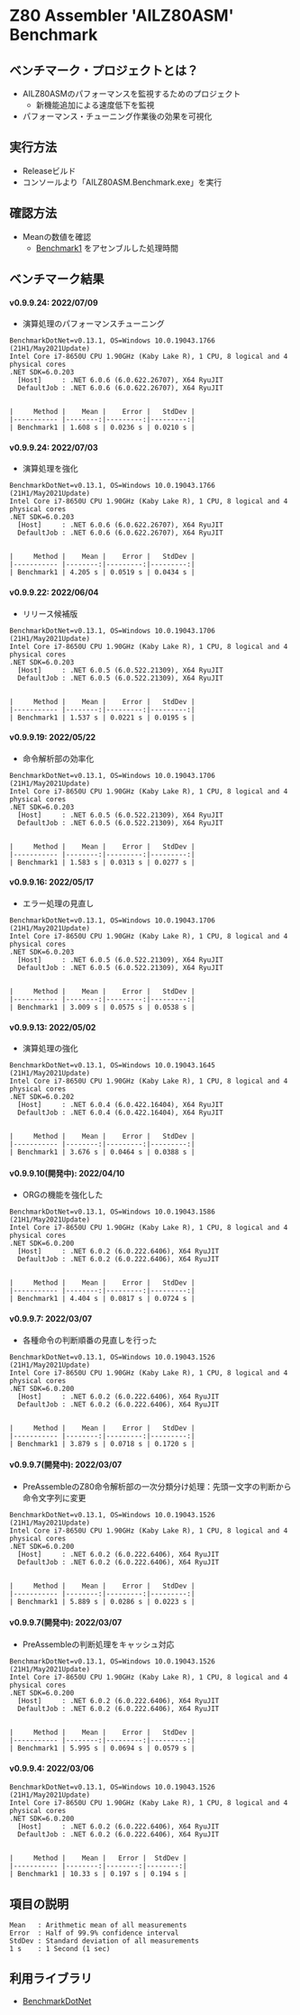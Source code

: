 # Z80 Assembler 'AILZ80ASM' Benchmark

## ベンチマーク・プロジェクトとは？
- AILZ80ASMのパフォーマンスを監視するためのプロジェクト
  - 新機能追加による速度低下を監視
- パフォーマンス・チューニング作業後の効果を可視化

## 実行方法
- Releaseビルド
- コンソールより「AILZ80ASM.Benchmark.exe」を実行

## 確認方法
- Meanの数値を確認
  - [Benchmark1](https://github.com/AILight/AILZ80ASM/tree/main/AILZ80ASM.Benchmark/TestSource/Benchmark1) をアセンブルした処理時間

## ベンチマーク結果
#### v0.9.9.24: 2022/07/09
- 演算処理のパフォーマンスチューニング
```
BenchmarkDotNet=v0.13.1, OS=Windows 10.0.19043.1766 (21H1/May2021Update)
Intel Core i7-8650U CPU 1.90GHz (Kaby Lake R), 1 CPU, 8 logical and 4 physical cores
.NET SDK=6.0.203
  [Host]     : .NET 6.0.6 (6.0.622.26707), X64 RyuJIT
  DefaultJob : .NET 6.0.6 (6.0.622.26707), X64 RyuJIT


|     Method |    Mean |    Error |   StdDev |
|----------- |--------:|---------:|---------:|
| Benchmark1 | 1.608 s | 0.0236 s | 0.0210 s |
```

#### v0.9.9.24: 2022/07/03
- 演算処理を強化
```
BenchmarkDotNet=v0.13.1, OS=Windows 10.0.19043.1766 (21H1/May2021Update)
Intel Core i7-8650U CPU 1.90GHz (Kaby Lake R), 1 CPU, 8 logical and 4 physical cores
.NET SDK=6.0.203
  [Host]     : .NET 6.0.6 (6.0.622.26707), X64 RyuJIT
  DefaultJob : .NET 6.0.6 (6.0.622.26707), X64 RyuJIT


|     Method |    Mean |    Error |   StdDev |
|----------- |--------:|---------:|---------:|
| Benchmark1 | 4.205 s | 0.0519 s | 0.0434 s |
```

#### v0.9.9.22: 2022/06/04
- リリース候補版
```
BenchmarkDotNet=v0.13.1, OS=Windows 10.0.19043.1706 (21H1/May2021Update)
Intel Core i7-8650U CPU 1.90GHz (Kaby Lake R), 1 CPU, 8 logical and 4 physical cores
.NET SDK=6.0.203
  [Host]     : .NET 6.0.5 (6.0.522.21309), X64 RyuJIT
  DefaultJob : .NET 6.0.5 (6.0.522.21309), X64 RyuJIT


|     Method |    Mean |    Error |   StdDev |
|----------- |--------:|---------:|---------:|
| Benchmark1 | 1.537 s | 0.0221 s | 0.0195 s |
```

#### v0.9.9.19: 2022/05/22
- 命令解析部の効率化
```
BenchmarkDotNet=v0.13.1, OS=Windows 10.0.19043.1706 (21H1/May2021Update)
Intel Core i7-8650U CPU 1.90GHz (Kaby Lake R), 1 CPU, 8 logical and 4 physical cores
.NET SDK=6.0.203
  [Host]     : .NET 6.0.5 (6.0.522.21309), X64 RyuJIT
  DefaultJob : .NET 6.0.5 (6.0.522.21309), X64 RyuJIT


|     Method |    Mean |    Error |   StdDev |
|----------- |--------:|---------:|---------:|
| Benchmark1 | 1.583 s | 0.0313 s | 0.0277 s |
```


#### v0.9.9.16: 2022/05/17
- エラー処理の見直し
```
BenchmarkDotNet=v0.13.1, OS=Windows 10.0.19043.1706 (21H1/May2021Update)
Intel Core i7-8650U CPU 1.90GHz (Kaby Lake R), 1 CPU, 8 logical and 4 physical cores
.NET SDK=6.0.203
  [Host]     : .NET 6.0.5 (6.0.522.21309), X64 RyuJIT
  DefaultJob : .NET 6.0.5 (6.0.522.21309), X64 RyuJIT


|     Method |    Mean |    Error |   StdDev |
|----------- |--------:|---------:|---------:|
| Benchmark1 | 3.009 s | 0.0575 s | 0.0538 s |
```

#### v0.9.9.13: 2022/05/02
- 演算処理の強化
```
BenchmarkDotNet=v0.13.1, OS=Windows 10.0.19043.1645 (21H1/May2021Update)
Intel Core i7-8650U CPU 1.90GHz (Kaby Lake R), 1 CPU, 8 logical and 4 physical cores
.NET SDK=6.0.202
  [Host]     : .NET 6.0.4 (6.0.422.16404), X64 RyuJIT
  DefaultJob : .NET 6.0.4 (6.0.422.16404), X64 RyuJIT


|     Method |    Mean |    Error |   StdDev |
|----------- |--------:|---------:|---------:|
| Benchmark1 | 3.676 s | 0.0464 s | 0.0388 s |
```

#### v0.9.9.10(開発中): 2022/04/10
- ORGの機能を強化した
```
BenchmarkDotNet=v0.13.1, OS=Windows 10.0.19043.1586 (21H1/May2021Update)
Intel Core i7-8650U CPU 1.90GHz (Kaby Lake R), 1 CPU, 8 logical and 4 physical cores
.NET SDK=6.0.200
  [Host]     : .NET 6.0.2 (6.0.222.6406), X64 RyuJIT
  DefaultJob : .NET 6.0.2 (6.0.222.6406), X64 RyuJIT


|     Method |    Mean |    Error |   StdDev |
|----------- |--------:|---------:|---------:|
| Benchmark1 | 4.404 s | 0.0817 s | 0.0724 s |
```

#### v0.9.9.7: 2022/03/07
- 各種命令の判断順番の見直しを行った
```
BenchmarkDotNet=v0.13.1, OS=Windows 10.0.19043.1526 (21H1/May2021Update)
Intel Core i7-8650U CPU 1.90GHz (Kaby Lake R), 1 CPU, 8 logical and 4 physical cores
.NET SDK=6.0.200
  [Host]     : .NET 6.0.2 (6.0.222.6406), X64 RyuJIT
  DefaultJob : .NET 6.0.2 (6.0.222.6406), X64 RyuJIT


|     Method |    Mean |    Error |   StdDev |
|----------- |--------:|---------:|---------:|
| Benchmark1 | 3.879 s | 0.0718 s | 0.1720 s |
```

#### v0.9.9.7(開発中): 2022/03/07
- PreAssembleのZ80命令解析部の一次分類分け処理：先頭一文字の判断から命令文字列に変更
```
BenchmarkDotNet=v0.13.1, OS=Windows 10.0.19043.1526 (21H1/May2021Update)
Intel Core i7-8650U CPU 1.90GHz (Kaby Lake R), 1 CPU, 8 logical and 4 physical cores
.NET SDK=6.0.200
  [Host]     : .NET 6.0.2 (6.0.222.6406), X64 RyuJIT
  DefaultJob : .NET 6.0.2 (6.0.222.6406), X64 RyuJIT


|     Method |    Mean |    Error |   StdDev |
|----------- |--------:|---------:|---------:|
| Benchmark1 | 5.889 s | 0.0286 s | 0.0223 s |
```

#### v0.9.9.7(開発中): 2022/03/07
- PreAssembleの判断処理をキャッシュ対応
```
BenchmarkDotNet=v0.13.1, OS=Windows 10.0.19043.1526 (21H1/May2021Update)
Intel Core i7-8650U CPU 1.90GHz (Kaby Lake R), 1 CPU, 8 logical and 4 physical cores
.NET SDK=6.0.200
  [Host]     : .NET 6.0.2 (6.0.222.6406), X64 RyuJIT
  DefaultJob : .NET 6.0.2 (6.0.222.6406), X64 RyuJIT


|     Method |    Mean |    Error |   StdDev |
|----------- |--------:|---------:|---------:|
| Benchmark1 | 5.995 s | 0.0694 s | 0.0579 s |
```

#### v0.9.9.4: 2022/03/06
```
BenchmarkDotNet=v0.13.1, OS=Windows 10.0.19043.1526 (21H1/May2021Update)
Intel Core i7-8650U CPU 1.90GHz (Kaby Lake R), 1 CPU, 8 logical and 4 physical cores
.NET SDK=6.0.200
  [Host]     : .NET 6.0.2 (6.0.222.6406), X64 RyuJIT
  DefaultJob : .NET 6.0.2 (6.0.222.6406), X64 RyuJIT


|     Method |    Mean |   Error |  StdDev |
|----------- |--------:|--------:|--------:|
| Benchmark1 | 10.33 s | 0.197 s | 0.194 s |
```

## 項目の説明
```
Mean   : Arithmetic mean of all measurements
Error  : Half of 99.9% confidence interval
StdDev : Standard deviation of all measurements
1 s    : 1 Second (1 sec)
```

## 利用ライブラリ
- [BenchmarkDotNet](https://benchmarkdotnet.org/)
